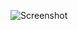 ![Screenshot](https://raw.githubusercontent.com/Cryakl/Ultimate-RAT-Collection/refs/heads/main/RatonRAT/RatonRAT%201.6.0%20Fixed/Screenshot.png)

